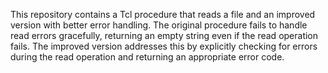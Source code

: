 This repository contains a Tcl procedure that reads a file and an improved version with better error handling. The original procedure fails to handle read errors gracefully, returning an empty string even if the read operation fails. The improved version addresses this by explicitly checking for errors during the read operation and returning an appropriate error code.